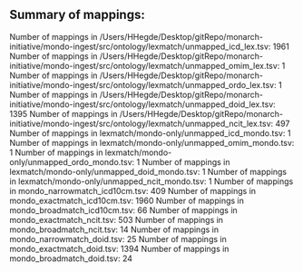 ## Summary of mappings:
Number of mappings in /Users/HHegde/Desktop/gitRepo/monarch-initiative/mondo-ingest/src/ontology/lexmatch/unmapped_icd_lex.tsv: 1961
Number of mappings in /Users/HHegde/Desktop/gitRepo/monarch-initiative/mondo-ingest/src/ontology/lexmatch/unmapped_omim_lex.tsv: 1
Number of mappings in /Users/HHegde/Desktop/gitRepo/monarch-initiative/mondo-ingest/src/ontology/lexmatch/unmapped_ordo_lex.tsv: 1
Number of mappings in /Users/HHegde/Desktop/gitRepo/monarch-initiative/mondo-ingest/src/ontology/lexmatch/unmapped_doid_lex.tsv: 1395
Number of mappings in /Users/HHegde/Desktop/gitRepo/monarch-initiative/mondo-ingest/src/ontology/lexmatch/unmapped_ncit_lex.tsv: 497
Number of mappings in lexmatch/mondo-only/unmapped_icd_mondo.tsv: 1
Number of mappings in lexmatch/mondo-only/unmapped_omim_mondo.tsv: 1
Number of mappings in lexmatch/mondo-only/unmapped_ordo_mondo.tsv: 1
Number of mappings in lexmatch/mondo-only/unmapped_doid_mondo.tsv: 1
Number of mappings in lexmatch/mondo-only/unmapped_ncit_mondo.tsv: 1
Number of mappings in mondo_narrowmatch_icd10cm.tsv: 409
Number of mappings in mondo_exactmatch_icd10cm.tsv: 1960
Number of mappings in mondo_broadmatch_icd10cm.tsv: 66
Number of mappings in mondo_exactmatch_ncit.tsv: 503
Number of mappings in mondo_broadmatch_ncit.tsv: 14
Number of mappings in mondo_narrowmatch_doid.tsv: 25
Number of mappings in mondo_exactmatch_doid.tsv: 1394
Number of mappings in mondo_broadmatch_doid.tsv: 24
